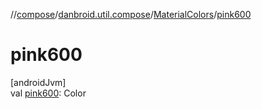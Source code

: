 //[compose](../../../index.md)/[danbroid.util.compose](../index.md)/[MaterialColors](index.md)/[pink600](pink600.md)

# pink600

[androidJvm]\
val [pink600](pink600.md): Color
